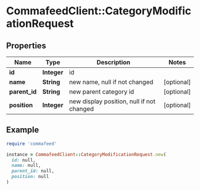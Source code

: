 # CommafeedClient::CategoryModificationRequest

## Properties

| Name | Type | Description | Notes |
| ---- | ---- | ----------- | ----- |
| **id** | **Integer** | id |  |
| **name** | **String** | new name, null if not changed | [optional] |
| **parent_id** | **String** | new parent category id | [optional] |
| **position** | **Integer** | new display position, null if not changed | [optional] |

## Example

```ruby
require 'commafeed'

instance = CommafeedClient::CategoryModificationRequest.new(
  id: null,
  name: null,
  parent_id: null,
  position: null
)
```

